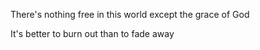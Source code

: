 There's nothing free in this world except the grace of God

It's better to burn out than to fade away